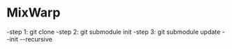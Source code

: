 # MixWarp

-step 1: git clone
-step 2: git submodule init
-step 3: git submodule update --init --recursive
